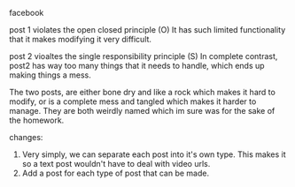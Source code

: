 facebook

post 1 violates the open closed principle (O)
It has such limited functionality that it makes modifying it very difficult.

post 2 vioaltes the single responsibility principle (S)
In complete contrast, post2 has way too many things that it needs to handle, which ends up making things a mess.

The two posts, are either bone dry and like a rock which makes it hard to modify, or is a complete mess and tangled which makes it harder to manage. They are both weirdly named which im sure was for the sake of the homework.

changes:

1. Very simply, we can separate each post into it's own type. This makes it so a text post wouldn't have to deal with video urls.
2. Add a post for each type of post that can be made.
